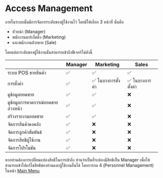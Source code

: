 # Access Management
ภายในระบบนั้นมีการจัดการระดับของผู้ใช้งานไว้ โดยมีให้เลือก 3 หน้าที่ นั่นคือ
- หัวหน้า (Manager)
- พนักงานมาร์เก็ตติ้ง (Marketing)
- และพนักงานฝ่ายขาย (Sale)

โดยแต่ละระดับของผู้ใช้งานนั้นสามารถเข้าถึงฟีเจอร์ได้ดังนี้

|                             | Manager | Marketing      | Sales          |
| --------------------------- | ------- | -------------- | -------------- |
| ระบบ POS ขายสินค้า            | ✅       | ✅              | ✅              |
| การตั้งค่า                     | ✅       | ✅ ในบางการตั้งค่า | ✅ ในบางการตั้งค่า |
| ดูข้อมูลยอดขาย                 | ✅       | ✅              | ❌              |
| ดูข้อมูลการคาดการณ์ยอดขายล่วงหน้า | ✅       | ✅              | ❌              |
| สร้างรายงานยอดขาย            | ✅       | ✅              | ❌              |
| จัดการสินค้าคงคลัง              | ✅       | ❌              | ❌              |
| จัดการลูกค้าสัมพันธ์              | ✅       | ❌              | ❌              |
| จัดการสิทธิผู้ใช้งาน              | ✅       | ❌              | ❌              |
| จัดการโปรโมชัน                | ✅       | ❌              | ❌              |

หากท่านต้องการเปลี่ยนแปลงสิทธิในการเข้าถึง ท่านจำเป็นที่จะต้องมีสิทธิเป็น Manager เพื่อให้สามารถเข้าไปแก้ไขสิทธิของท่านและผู้ใช้งานอื่นได้ โดยการกด 4 (Personnel Management) ในหน้า [Main Menu](../main-menu/)
